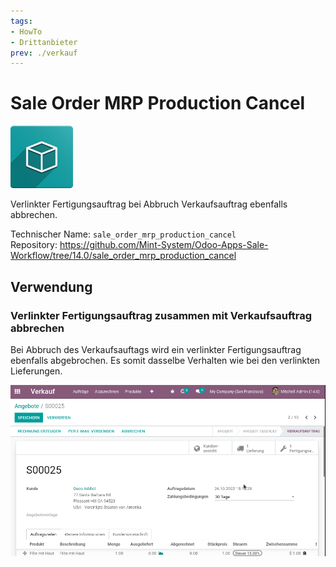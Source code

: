 ```yaml
---
tags:
- HowTo
- Drittanbieter
prev: ./verkauf
---
```

# Sale Order MRP Production Cancel
![icon_oms_box](assets/icon_oms_box.png)

Verlinkter Fertigungsauftrag bei Abbruch Verkaufsauftrag ebenfalls abbrechen.

Technischer Name: `sale_order_mrp_production_cancel`\
Repository: <https://github.com/Mint-System/Odoo-Apps-Sale-Workflow/tree/14.0/sale_order_mrp_production_cancel>

## Verwendung

### Verlinkter Fertigungsauftrag zusammen mit Verkaufsauftrag abbrechen

Bei Abbruch des Verkaufsauftags wird ein verlinkter Fertigungsauftrag ebenfalls abgebrochen. Es somit dasselbe Verhalten wie bei den verlinkten Lieferungen.

![Sale Order MRP Production Cancel](assets/Sale%20Order%20MRP%20Production%20Cancel.gif)